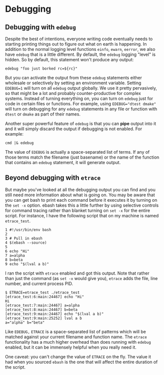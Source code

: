 # Debugging

## Debugging with `edebug`

Despite the best of intentions, everyone writing code eventually needs to starting printing things out to figure out
what on earth is happening. In addition to the normal logging level functions `einfo`, `ewarn`, `eerror`, we also have
`edebug` that is a little different. By default, the `edebug` logging "level" is hidden. So by default, this statement
won't produce any output:

```shell
edebug "foo just borked rc=${rc}"
```

But you can activate the output from these `edebug` statements either wholesale or selectively by setting an environment
variable. Setting `EDEBUG=1` will turn on all `edebug` output globally. We use it pretty pervasively, so that might be a
lot and probably counter-productive for complex systems. Instead of turning everything on, you can turn on `edebug` just
for code in certain files or functions. For example, using `EDEBUG="dtest dmake"` will turn on debugging for any
`edebug` statements in any file or function with `dtest` or `dmake` as part of their names.

Another super powerful feature of `edebug` is that you can **pipe** output into it and it will simply discard the output
if debugging is not enabled. For example:

```shell
cmd |& edebug
```

The value of `EDEBUG` is actually a space-separated list of terms. If any of those terms match the filename (just
basename) or the name of the function that contains an `edebug` statement, it will generate output.

## Beyond debugging with `etrace`

But maybe you've looked at all the debugging output you can find and you still need more information about what is going
on. You may be aware that you can get bash to print each command before it executes it by turning on the `set -x`
option. ebash takes this a little further by using selective controls for command tracing rather than blanket turning on
`set -x` for the entire script. For instance, I have the following script that on my machine is named `etrace_test`.

```shell
1 #!/usr/bin/env bash
2
3 # Pull in ebash
4 $(ebash --source)
5
6 echo "Hi"
7 a=alpha
8 b=beta
9 echo "$(lval a b)"
```

I ran the script with `etrace` enabled and got this output. Note that rather than just the command (as `set -x` would
give you), `etrace` adds the file, line number, and current process PID.

```shell
$ ETRACE=etrace_test ./etrace_test
[etrace_test:6:main:24467] echo "Hi"
Hi
[etrace_test:7:main:24467] a=alpha
[etrace_test:8:main:24467] b=beta
[etrace_test:9:main:24467] echo "$(lval a b)"
[etrace_test:9:main:25252] lval a b
a="alpha" b="beta"
```

Like `EDEBUG,` `ETRACE` is a space-separated list of patterns which will be matched against your current filename and
function name. The `etrace` functionality has a much higher overhead than does running with `edebug` enabled, but it can
be immensely helpful when you really need it.

One caveat: you can't change the value of `ETRACE` on the fly. The value it had when you sourced `ebash` is the one that
will affect the entire duration of the script.
